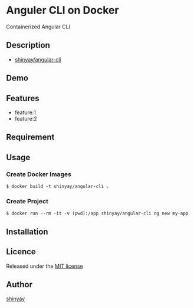 # Anguler CLI on Docker

Containerized Angular CLI 

## Description

- [shinyay/angular-cli](https://cloud.docker.com/repository/docker/shinyay/angular-cli)

## Demo

## Features

- feature:1
- feature:2

## Requirement

## Usage
### Create Docker Images
```
$ docker build -t shinyay/angular-cli .
```
### Create Project
```
$ docker run --rm -it -v (pwd):/app shinyay/angular-cli ng new my-app
```

## Installation

## Licence

Released under the [MIT license](https://gist.githubusercontent.com/shinyay/56e54ee4c0e22db8211e05e70a63247e/raw/44f0f4de510b4f2b918fad3c91e0845104092bff/LICENSE)

## Author

[shinyay](https://github.com/shinyay)
